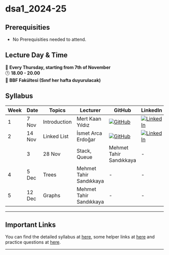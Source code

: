 [1]: https://img.shields.io/badge/github-%23121011.svg?style=for-the-badge&logo=github&logoColor=white
[2]: https://img.shields.io/badge/linkedin-%230077B5.svg?style=for-the-badge&logo=linkedin&logoColor=white
# dsa1_2024-25

## Prerequisities
- No Prerequisities needed to attend. 

##  Lecture Day & Time
📆 **Every Thursday, starting from 7th of November**  
🕒 **18.00 - 20.00**  
📍 **BBF Fakültesi (Sınıf her hafta duyurulacak)**

## Syllabus

| Week | Date     | Topics                      | Lecturer                  | GitHub                                         | LinkedIn                                     |
|------|----------|-----------------------------|---------------------------|------------------------------------------------|---------------------------------------|
| 1    | 7 Nov   | Introduction                | Mert Kaan Yıldız     |[![GitHub][1]](https://github.com/myiper)   | [![LinkedIn][2]](https://www.linkedin.com/in/mert-kaan-y%C4%B1ld%C4%B1z-b10b5a25b/)                                         |
| 2    | 14 Nov    | Linked List             |      İsmet Arca Erdoğar        |  [![GitHub][1]](https://github.com/arcaerdogar)      |  [![LinkedIn][2]](https://www.linkedin.com/in/ismet-arca-erdo%C4%9Far-738804270/)  |
    | 3    | 28 Nov   | Stack, Queue       |       Mehmet Tahir Sandıkkaya    | -        | -|
| 4    | 5 Dec   | Trees    |            Mehmet Tahir Sandıkkaya   |   -     | -|
| 5    | 12 Dec   | Graphs       |     Mehmet Tahir Sandıkkaya    | -        | -|


---
## Important Links
You can find the detailed syllabus at [here](./syllabus.md), some helper links at [here](./links.md) and practice questions at [here](./practice_questions.md).

---
